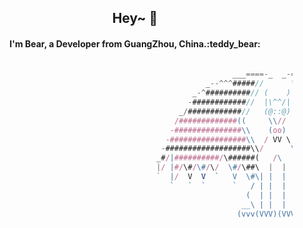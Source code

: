 <h2 align="center">Hey~ 👋</h2>

<h4 align="center">I'm Bear, a Developer from GuangZhou, China.:teddy_bear:</h4>

```javascript
                                        
                                                         ___====-_  _-====___
                                                   _--^^^#####//      \\#####^^^--_
                                                _-^##########// (    ) \\##########^-_
                                               -############//  |\^^/|  \\############-
                                             _/############//   (@::@)   \\############\_
                                            /#############((     \\//     ))#############\
                                           -###############\\    (oo)    //###############-
                                          -#################\\  / VV \  //#################-
                                         -###################\\/      \//###################-
                                        _#/|##########/\######(   /\   )######/\##########|\#_
                                        |/ |#/\#/\#/\/  \#/\##\  |  |  /##/\#/  \/\#/\#/\#| \|
                                        `  |/  V  V  `   V  \#\| |  | |/#/  V   '  V  V  \|  '
                                           `   `  `      `   / | |  | | \   '      '  '   '
                                                            (  | |  | |  )
                                                           __\ | |  | | /__
                                                          (vvv(VVV)(VVV)vvv)

```

<!--
<p align="center">
  <img src="https://wpimg.wallstcn.com/0e03b7da-db9e-4819-ba10-9016ddfdaed3" width="80%" height="80%" />
</p>
-->

<!--
img
![Alt Text](https://wpimg.wallstcn.com/0e03b7da-db9e-4819-ba10-9016ddfdaed3)
-->

<!--
统计
![](https://github-readme-stats.vercel.app/api?username=zxxxxxxxxxxx&theme=dark)
-->

<!--
**zxxxxxxxxxxx/zxxxxxxxxxxx** is a ✨ _special_ ✨ repository because its `README.md` (this file) appears on your GitHub profile.

Here are some ideas to get you started:

- 🔭 I’m currently working on ...
- 🌱 I’m currently learning ...
- 👯 I’m looking to collaborate on ...
- 🤔 I’m looking for help with ...
- 💬 Ask me about ...
- 📫 How to reach me: ...
- 😄 Pronouns: ...
- ⚡ Fun fact: ...
-->
